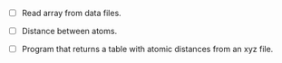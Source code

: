 
- [ ] Read array from data files.
- [ ] Distance between atoms.
- [ ] Program that returns a table with atomic distances from an xyz file.

